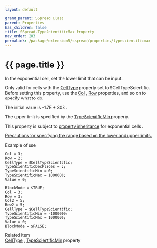 ```yaml
---
layout: default

grand_parent: SSpread Class
parent: Properties
has_children: false
title: SSpread.TypeScientificMax Property
nav_order: 203
permalink: /package/extension5/sspread/properties/typescientificmax
---
```

# {{ page.title }}

In the exponential cell, set the lower limit that can be input.

Only valid for cells with the <a href="/package/extension5/sspread/properties/celltype">CellType</a> property set to $CellTypeScientific.
<br>Before setting this property, use the <a href="/package/extension5/sspread/properties/col">Col</a> , <a href="/package/extension5/sspread/properties/row">Row</a> properties, and so on to specify what to do.

The initial value is -1.7E + 308 .

The upper limit is specified by the <a href="/package/extension5/sspread/properties/typescientificmin">TypeScientificMin </a> property.

This property is subject to <a href="/package/extension5/sspread/properties/celltype#property-inheritance-for-each-cell-data-type">property inheritance</a> for exponential cells .

<a href="/package/extension5/sspread/#precautions-for-specifying-the-range-based-on-the-lower-and-upper-limits-">Precautions for specifying the range based on the lower and upper limits.</a>

Example of use
```
Col = 3;
Row = 2;
CellType = $CellTypeScientific;
TypeScientificDecPlaces = 2;
TypeScientificMin = 0;
TypeScientificMax = 1000000;
Value = 0;
 
BlockMode = $TRUE;
Col = 3;
Row = 3;
Col2 = 5;
Row2 = 5;
CellType = $CellTypeScientific;
TypeScientificMin = -1000000;
TypeScientificMax = 1000000;
Value = 0;
BlockMode = $FALSE;
```

Related item<br>
<a href="/package/extension5/sspread/properties/celltype">CellType</a> , <a href="/package/extension5/sspread/properties/typescientificmin">TypeScientificMin</a> property